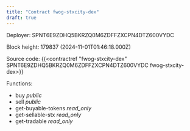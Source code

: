 ```yaml
---
title: "Contract fwog-stxcity-dex"
draft: true
---
```

Deployer: SPNT6E9ZDHQ5BKRZQ0M6ZDFFZXCPN4DTZ600VYDC


 



Block height: 179837 (2024-11-01T01:46:18.000Z)

Source code: {{<contractref "fwog-stxcity-dex" SPNT6E9ZDHQ5BKRZQ0M6ZDFFZXCPN4DTZ600VYDC fwog-stxcity-dex>}}

Functions:

* buy _public_
* sell _public_
* get-buyable-tokens _read_only_
* get-sellable-stx _read_only_
* get-tradable _read_only_
